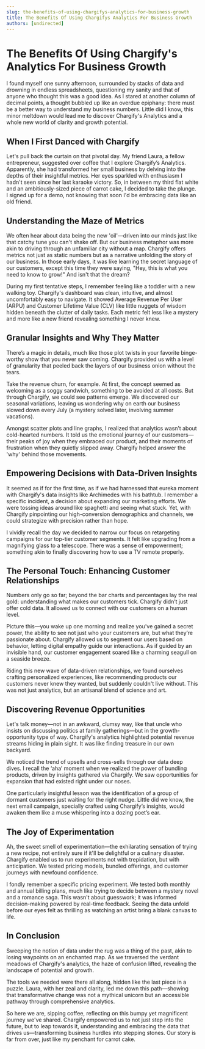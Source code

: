```yaml
---
slug: the-benefits-of-using-chargifys-analytics-for-business-growth
title: The Benefits Of Using Chargifys Analytics For Business Growth
authors: [undirected]
---
```



# The Benefits Of Using Chargify's Analytics For Business Growth

I found myself one sunny afternoon, surrounded by stacks of data and drowning in endless spreadsheets, questioning my sanity and that of anyone who thought this was a good idea. As I stared at another column of decimal points, a thought bubbled up like an overdue epiphany: there must be a better way to understand my business numbers. Little did I know, this minor meltdown would lead me to discover Chargify's Analytics and a whole new world of clarity and growth potential.

## When I First Danced with Chargify

Let's pull back the curtain on that pivotal day. My friend Laura, a fellow entrepreneur, suggested over coffee that I explore Chargify’s Analytics. Apparently, she had transformed her small business by delving into the depths of their insightful metrics. Her eyes sparkled with enthusiasm I hadn't seen since her last karaoke victory. So, in between my third flat white and an ambitiously-sized piece of carrot cake, I decided to take the plunge. I signed up for a demo, not knowing that soon I'd be embracing data like an old friend.

## Understanding the Maze of Metrics

We often hear about data being the new 'oil'—driven into our minds just like that catchy tune you can't shake off. But our business metaphor was more akin to driving through an unfamiliar city without a map. Chargify offers metrics not just as static numbers but as a narrative unfolding the story of our business. In those early days, it was like learning the secret language of our customers, except this time they were saying, "Hey, this is what you need to know to grow!" And isn't that the dream?

During my first tentative steps, I remember feeling like a toddler with a new walking toy. Chargify's dashboard was clean, intuitive, and almost uncomfortably easy to navigate. It showed Average Revenue Per User (ARPU) and Customer Lifetime Value (CLV) like little nuggets of wisdom hidden beneath the clutter of daily tasks. Each metric felt less like a mystery and more like a new friend revealing something I never knew.

## Granular Insights and Why They Matter

There’s a magic in details, much like those plot twists in your favorite binge-worthy show that you never saw coming. Chargify provided us with a level of granularity that peeled back the layers of our business onion without the tears. 

Take the revenue churn, for example. At first, the concept seemed as welcoming as a soggy sandwich, something to be avoided at all costs. But through Chargify, we could see patterns emerge. We discovered our seasonal variations, leaving us wondering why on earth our business slowed down every July (a mystery solved later, involving summer vacations).

Amongst scatter plots and line graphs, I realized that analytics wasn’t about cold-hearted numbers. It told us the emotional journey of our customers—their peaks of joy when they embraced our product, and their moments of frustration when they quietly slipped away. Chargify helped answer the 'why' behind those movements.

## Empowering Decisions with Data-Driven Insights

It seemed as if for the first time, as if we had harnessed that eureka moment with Chargify's data insights like Archimedes with his bathtub. I remember a specific incident, a decision about expanding our marketing efforts. We were tossing ideas around like spaghetti and seeing what stuck. Yet, with Chargify pinpointing our high-conversion demographics and channels, we could strategize with precision rather than hope.

I vividly recall the day we decided to narrow our focus on retargeting campaigns for our top-tier customer segments. It felt like upgrading from a magnifying glass to a telescope. There was a sense of empowerment; something akin to finally discovering how to use a TV remote properly.

## The Personal Touch: Enhancing Customer Relationships

Numbers only go so far; beyond the bar charts and percentages lay the real gold: understanding what makes our customers tick. Chargify didn’t just offer cold data. It allowed us to connect with our customers on a human level.

Picture this—you wake up one morning and realize you've gained a secret power, the ability to see not just who your customers are, but what they’re passionate about. Chargify allowed us to segment our users based on behavior, letting digital empathy guide our interactions. As if guided by an invisible hand, our customer engagement soared like a charming seagull on a seaside breeze.

Riding this new wave of data-driven relationships, we found ourselves crafting personalized experiences, like recommending products our customers never knew they wanted, but suddenly couldn't live without. This was not just analytics, but an artisanal blend of science and art.

## Discovering Revenue Opportunities

Let's talk money—not in an awkward, clumsy way, like that uncle who insists on discussing politics at family gatherings—but in the growth-opportunity type of way. Chargify's analytics highlighted potential revenue streams hiding in plain sight. It was like finding treasure in our own backyard.

We noticed the trend of upsells and cross-sells through our data deep dives. I recall the ‘aha’ moment when we realized the power of bundling products, driven by insights gathered via Chargify. We saw opportunities for expansion that had existed right under our noses.

One particularly insightful lesson was the identification of a group of dormant customers just waiting for the right nudge. Little did we know, the next email campaign, specially crafted using Chargify’s insights, would awaken them like a muse whispering into a dozing poet’s ear.

## The Joy of Experimentation

Ah, the sweet smell of experimentation—the exhilarating sensation of trying a new recipe, not entirely sure if it'll be delightful or a culinary disaster. Chargify enabled us to run experiments not with trepidation, but with anticipation. We tested pricing models, bundled offerings, and customer journeys with newfound confidence. 

I fondly remember a specific pricing experiment. We tested both monthly and annual billing plans, much like trying to decide between a mystery novel and a romance saga. This wasn't about guesswork; it was informed decision-making powered by real-time feedback. Seeing the data unfold before our eyes felt as thrilling as watching an artist bring a blank canvas to life.

## In Conclusion

Sweeping the notion of data under the rug was a thing of the past, akin to losing waypoints on an enchanted map. As we traversed the verdant meadows of Chargify's analytics, the haze of confusion lifted, revealing the landscape of potential and growth. 

The tools we needed were there all along, hidden like the last piece in a puzzle. Laura, with her zeal and clarity, led me down this path—showing that transformative change was not a mythical unicorn but an accessible pathway through comprehensive analytics.

So here we are, sipping coffee, reflecting on this bumpy yet magnificent journey we've shared. Chargify empowered us to not just step into the future, but to leap towards it, understanding and embracing the data that drives us—transforming business hurdles into stepping stones. Our story is far from over, just like my penchant for carrot cake.